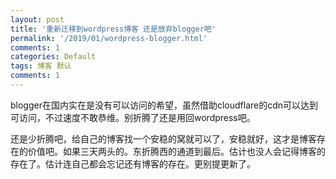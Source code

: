 ```yaml
---
layout: post
title: '重新迁移到wordpress博客 还是放弃blogger吧'
permalink: '/2019/01/wordpress-blogger.html'
comments: 1
categories: Default
tags: 博客 默认
comments: 1
---
```

blogger在国内实在是没有可以访问的希望，虽然借助cloudflare的cdn可以达到可访问，不过速度不敢恭维。别折腾了还是用回wordpress吧。

还是少折腾吧，给自己的博客找一个安稳的窝就可以了，安稳就好，这才是博客存在的价值吧。如果三天两头的。东折腾西的通道到最后。估计也没人会记得博客的存在了。估计连自己都会忘记还有博客的存在。更别提更新了。